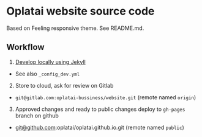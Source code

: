 # Oplatai website source code

Based on Feeling responsive theme. See README.md.

## Workflow
1. [Develop locally using Jekyll](https://help.github.com/articles/setting-up-your-github-pages-site-locally-with-jekyll/)
  - See also `_config_dev.yml`
2. Store to cloud, ask for review on Gitlab
  - `git@gitlab.com:oplatai-bussiness/website.git`  (remote named `origin`)
3. Approved changes and ready to public changes deploy to `gh-pages` branch on github
  - git@github.com:oplatai/oplatai.github.io.git (remote named `public`)
